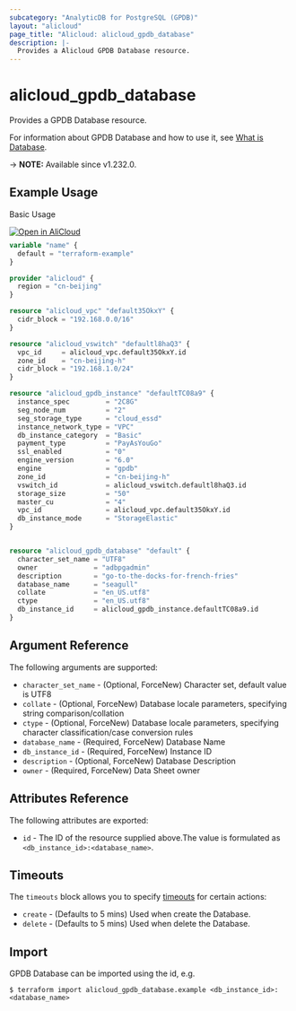 ```yaml
---
subcategory: "AnalyticDB for PostgreSQL (GPDB)"
layout: "alicloud"
page_title: "Alicloud: alicloud_gpdb_database"
description: |-
  Provides a Alicloud GPDB Database resource.
---
```


# alicloud_gpdb_database

Provides a GPDB Database resource.



For information about GPDB Database and how to use it, see [What is Database](https://www.alibabacloud.com/help/en/).

-> **NOTE:** Available since v1.232.0.

## Example Usage

Basic Usage

<div style="display: block;margin-bottom: 40px;"><div class="oics-button" style="float: right;position: absolute;margin-bottom: 10px;">
  <a href="https://api.aliyun.com/api-tools/terraform?resource=alicloud_gpdb_database&exampleId=2544aefa-a42b-db0d-e339-ebc46269e760f42465dc&activeTab=example&spm=docs.r.gpdb_database.0.2544aefaa4&intl_lang=EN_US" target="_blank">
    <img alt="Open in AliCloud" src="https://img.alicdn.com/imgextra/i1/O1CN01hjjqXv1uYUlY56FyX_!!6000000006049-55-tps-254-36.svg" style="max-height: 44px; max-width: 100%;">
  </a>
</div></div>

```terraform
variable "name" {
  default = "terraform-example"
}

provider "alicloud" {
  region = "cn-beijing"
}

resource "alicloud_vpc" "default35OkxY" {
  cidr_block = "192.168.0.0/16"
}

resource "alicloud_vswitch" "defaultl8haQ3" {
  vpc_id     = alicloud_vpc.default35OkxY.id
  zone_id    = "cn-beijing-h"
  cidr_block = "192.168.1.0/24"
}

resource "alicloud_gpdb_instance" "defaultTC08a9" {
  instance_spec         = "2C8G"
  seg_node_num          = "2"
  seg_storage_type      = "cloud_essd"
  instance_network_type = "VPC"
  db_instance_category  = "Basic"
  payment_type          = "PayAsYouGo"
  ssl_enabled           = "0"
  engine_version        = "6.0"
  engine                = "gpdb"
  zone_id               = "cn-beijing-h"
  vswitch_id            = alicloud_vswitch.defaultl8haQ3.id
  storage_size          = "50"
  master_cu             = "4"
  vpc_id                = alicloud_vpc.default35OkxY.id
  db_instance_mode      = "StorageElastic"
}


resource "alicloud_gpdb_database" "default" {
  character_set_name = "UTF8"
  owner              = "adbpgadmin"
  description        = "go-to-the-docks-for-french-fries"
  database_name      = "seagull"
  collate            = "en_US.utf8"
  ctype              = "en_US.utf8"
  db_instance_id     = alicloud_gpdb_instance.defaultTC08a9.id
}
```

## Argument Reference

The following arguments are supported:
* `character_set_name` - (Optional, ForceNew) Character set, default value is UTF8
* `collate` - (Optional, ForceNew) Database locale parameters, specifying string comparison/collation
* `ctype` - (Optional, ForceNew) Database locale parameters, specifying character classification/case conversion rules
* `database_name` - (Required, ForceNew) Database Name
* `db_instance_id` - (Required, ForceNew) Instance ID
* `description` - (Optional, ForceNew) Database Description
* `owner` - (Required, ForceNew) Data Sheet owner

## Attributes Reference

The following attributes are exported:
* `id` - The ID of the resource supplied above.The value is formulated as `<db_instance_id>:<database_name>`.

## Timeouts

The `timeouts` block allows you to specify [timeouts](https://www.terraform.io/docs/configuration-0-11/resources.html#timeouts) for certain actions:
* `create` - (Defaults to 5 mins) Used when create the Database.
* `delete` - (Defaults to 5 mins) Used when delete the Database.

## Import

GPDB Database can be imported using the id, e.g.

```shell
$ terraform import alicloud_gpdb_database.example <db_instance_id>:<database_name>
```